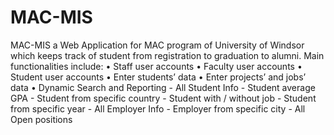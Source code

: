 # MAC-MIS
MAC-MIS a Web Application for MAC program of University of Windsor which keeps track of student from registration to graduation to alumni. Main functionalities include:
	•	Staff user accounts
	•	Faculty user accounts
	•	Student user accounts
	•	Enter students’ data 
	•	Enter projects’ and jobs’ data
	•	Dynamic Search and Reporting
		-	All Student Info
		-	Student average GPA
		-	Student from specific country
		-	Student with / without job
		-	Student from specific year
		-	All Employer Info
		-	Employer from specific city
		-	All Open positions
